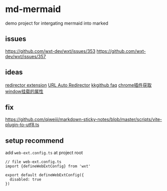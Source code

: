 # md-mermaid

demo project for intergating mermaid into marked

## issues

https://github.com/wxt-dev/wxt/issues/353
https://github.com/wxt-dev/wxt/issues/357

## ideas

[redirector extension](https://blog.csdn.net/u012223913/article/details/121271957)
[URL Auto Redirector](https://github.com/URLAutoRedirector/URLAutoRedirector)
[kkgithub faq](https://help.kkgithub.com/questions/)
[chrome插件获取window挂载的属性](https://cloud.tencent.com/developer/article/2070877)

## fix

https://github.com/qiweiii/markdown-sticky-notes/blob/master/scripts/vite-plugin-to-utf8.ts

## setup recommend

add `web-ext.config.ts` at project root

```
// file web-ext.config.ts
import {defineWebExtConfig} from 'wxt'

export default defineWebExtConfig({
  disabled: true
})
```
